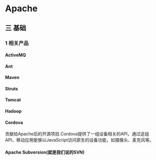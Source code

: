 # Apache
## 三 基础
### 1 相关产品
#### ActiveMQ
#### Ant
#### Maven
#### Struts
#### Tomcat
#### Hadoop
#### Cordova
贡献给Apache后的开源项目.Cordova提供了一组设备相关的API，通过这组API，移动应用能够以JavaScript访问原生的设备功能，如摄像头、麦克风等。
#### Apache Subversion(就是我们说的SVN)